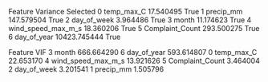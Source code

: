 

Feature	Variance	Selected
0	temp_max_C	17.540495	True
1	precip_mm	147.579504	True
2	day_of_week	3.964486	True
3	month	11.174623	True
4	wind_speed_max_m_s	18.360206	True
5	Complaint_Count	293.500275	True
6	day_of_year	10423.745444	True



Feature         VIF
3               month  666.664290
6         day_of_year  593.614807
0          temp_max_C   22.653170
4  wind_speed_max_m_s   13.921626
5     Complaint_Count    3.464004
2         day_of_week    3.201541
1           precip_mm    1.505796